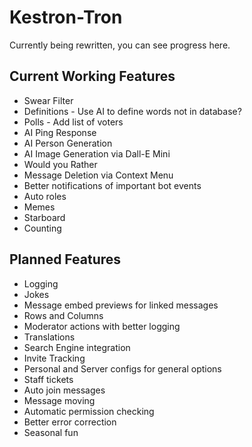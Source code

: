 # Kestron-Tron
Currently being rewritten, you can see progress here.

## Current Working Features
 - Swear Filter
 - Definitions - Use AI to define words not in database?
 - Polls - Add list of voters
 - AI Ping Response
 - AI Person Generation
 - AI Image Generation via Dall-E Mini
 - Would you Rather
 - Message Deletion via Context Menu
 - Better notifications of important bot events
 - Auto roles
 - Memes
 - Starboard
 - Counting
## Planned Features
 - Logging
 - Jokes
 - Message embed previews for linked messages
 - Rows and Columns
 - Moderator actions with better logging
 - Translations
 - Search Engine integration
 - Invite Tracking
 - Personal and Server configs for general options
 - Staff tickets
 - Auto join messages
 - Message moving
 - Automatic permission checking
 - Better error correction
 - Seasonal fun